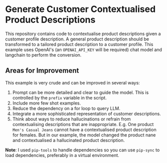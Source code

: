 # Generate Customer Contextualised Product Descriptions

This repository contains code to contextualise product descriptions given a customer profile description. A general product description should be transformed to a tailored product description to a customer profile. This example uses OpenAI's (an `OPENAI_API_KEY` will be required) chat model and langchain to perform the conversion.

## Areas for Improvement

This example is very crude and can be improved in several ways:

1. Prompt can be more detailed and clear to guide the model. This is controlled by the `prefix` variable in the script.
2. Include more few shot examples.
3. Reduce the dependency on a for loop to query LLM.
4. Integrate a more sophisticated representation of customer descriptions.
5. Think about ways to reduce hallucinations or refrain from contextualising descriptions that are inappropriate. E.g. One product `Men's Casual Jeans` cannot have a contextualised product description for females. But in our example, the model changed the product nane and contextualised a hallucinated product description.

**Note**: I used `pip-tools` to handle dependencies so you can use `pip-sync` to load dependencies, preferably in a virtual environment.
